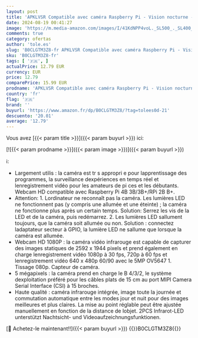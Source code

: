 ```yaml
---
layout: post
title: 'APKLVSR Compatible avec caméra Raspberry Pi - Vision nocturne - Module de caméra infrarouge avec caméra vidéo HD 1080p - Webcam 5 MP OV5647 - Réglable - Avec 2 LED infrarouges - Pour Raspberry Pi'
date: 2024-08-19 00:41:27
image: 'https://m.media-amazon.com/images/I/41KdNPP4voL._SL500_._SL400_.jpg'
comments: true
category: ofertas
author: 'tole.es'
slug: 'B0CLGTM3Z8-fr APKLVSR Compatible avec caméra Raspberry Pi - Vision...'
sku: 'B0CLGTM3Z8-fr'
tags: [ '🇫🇷', ]
actualPrice: 12.79 EUR
currency: EUR
price: 12.79
comparePrice: 15.99 EUR
prodname: 'APKLVSR Compatible avec caméra Raspberry Pi - Vision nocturne - Module de caméra infrarouge avec caméra vidéo HD 1080p - Webcam 5 MP OV5647 - Réglable - Avec 2 LED infrarouges - Pour Raspberry Pi'
country: 'fr'
flag: '🇫🇷'
brand: ''
buyurl: 'https://www.amazon.fr/dp/B0CLGTM3Z8/?tag=tolees0d-21'
descuento: '20.01'
average: '12.79'
---
```


Vous avez [{{< param title >}}]({{< param buyurl >}}) ici:

[![{{< param prodname >}}]({{< param image >}})]({{< param buyurl >}})

ℹ️:

- Largement utilis : la caméra est tr s appropri e pour lapprentissage des programmes, la surveillance dexpériences en temps réel et lenregistrement vidéo pour les amateurs de pi ces et les débutants. Webcam HD compatible avec Raspberry Pi 4B 3B/3B+/RPi 2B B+.
- Attention: 1. Lordinateur ne reconnaît pas la caméra. Les lumières LED ne fonctionnent pas (y compris une allumée et une éteinte) ; la caméra ne fonctionne plus après un certain temps. Solution: Serrez les vis de la LED et de la caméra, puis redémarrez. 2. Les lumières LED sallument toujours, que la caméra soit allumée ou non. Solution : connectez ladaptateur secteur à GPIO, la lumière LED ne sallume que lorsque la caméra est allumée.
- Webcam HD 1080P : la caméra vidéo infrarouge est capable de capturer des images statiques de 2592 x 1944 pixels et prend également en charge lenregistrement vidéo 1080p à 30 fps, 720p à 60 fps et lenregistrement vidéo 640 x 480p 60/90 avec le 5MP OV5647 1. Tissage 080p. Capteur de caméra.
- 5 mégapixels : la caméra prend en charge le B 4/3/2, le système dexploitation préféré pour les câbles plats de 15 cm au port MIPI Camera Serial Interface (CSI) à 15 broches.
- Haute qualité : caméra infrarouge intégrée, image toute la journée et commutation automatique entre les modes jour et nuit pour des images meilleures et plus claires. La mise au point réglable peut être ajustée manuellement en fonction de la distance de lobjet. 2PCS Infrarot-LED unterstützt Nachtsicht- und Videoaufzeichnungsfunktionen.

[🛒 Achetez-le maintenant!!]({{< param buyurl >}})
{{<world>}}B0CLGTM3Z8{{</world>}}
